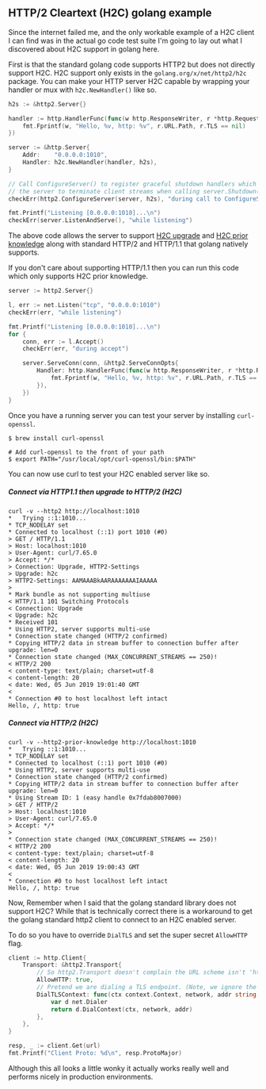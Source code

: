 ## HTTP/2 Cleartext (H2C) golang example

Since the internet failed me, and the only workable example of a H2C client I
can find was in the actual go code test suite I'm going to lay out what I
discovered about H2C support in golang here.

First is that the standard golang code supports HTTP2 but does not
directly support H2C. H2C support only exists in the `golang.org/x/net/http2/h2c`
package. You can make your HTTP server H2C capable by wrapping your handler or
mux with `h2c.NewHandler()` like so.

```go
h2s := &http2.Server{}

handler := http.HandlerFunc(func(w http.ResponseWriter, r *http.Request) {
    fmt.Fprintf(w, "Hello, %v, http: %v", r.URL.Path, r.TLS == nil)
})

server := &http.Server{
    Addr:    "0.0.0.0:1010",
    Handler: h2c.NewHandler(handler, h2s),
}

// Call ConfigureServer() to register graceful shutdown handlers which allows
// the server to terminate client streams when calling server.Shutdown()
checkErr(http2.ConfigureServer(server, h2s), "during call to ConfigureServer()")

fmt.Printf("Listening [0.0.0.0:1010]...\n")
checkErr(server.ListenAndServe(), "while listening")
```
The above code allows the server to support
[H2C upgrade](https://http2.github.io/http2-spec/#discover-http) and
[H2C prior knowledge](https://http2.github.io/http2-spec/#known-http) along with
 standard HTTP/2 and HTTP/1.1 that golang natively supports.

If you don't care about supporting HTTP/1.1 then you can run this code which only
supports H2C prior knowledge.

```go
server := http2.Server{}

l, err := net.Listen("tcp", "0.0.0.0:1010")
checkErr(err, "while listening")

fmt.Printf("Listening [0.0.0.0:1010]...\n")
for {
    conn, err := l.Accept()
    checkErr(err, "during accept")

    server.ServeConn(conn, &http2.ServeConnOpts{
        Handler: http.HandlerFunc(func(w http.ResponseWriter, r *http.Request) {
            fmt.Fprintf(w, "Hello, %v, http: %v", r.URL.Path, r.TLS == nil)
        }),
    })
}
```

Once you have a running server you can test your server by installing `curl-openssl`.

```
$ brew install curl-openssl

# Add curl-openssl to the front of your path
$ export PATH="/usr/local/opt/curl-openssl/bin:$PATH"
```

You can now use curl to test your H2C enabled server like so.

##### Connect via HTTP1.1 then upgrade to HTTP/2 (H2C)
```
curl -v --http2 http://localhost:1010
*   Trying ::1:1010...
* TCP_NODELAY set
* Connected to localhost (::1) port 1010 (#0)
> GET / HTTP/1.1
> Host: localhost:1010
> User-Agent: curl/7.65.0
> Accept: */*
> Connection: Upgrade, HTTP2-Settings
> Upgrade: h2c
> HTTP2-Settings: AAMAAABkAARAAAAAAAIAAAAA
>
* Mark bundle as not supporting multiuse
< HTTP/1.1 101 Switching Protocols
< Connection: Upgrade
< Upgrade: h2c
* Received 101
* Using HTTP2, server supports multi-use
* Connection state changed (HTTP/2 confirmed)
* Copying HTTP/2 data in stream buffer to connection buffer after upgrade: len=0
* Connection state changed (MAX_CONCURRENT_STREAMS == 250)!
< HTTP/2 200
< content-type: text/plain; charset=utf-8
< content-length: 20
< date: Wed, 05 Jun 2019 19:01:40 GMT
<
* Connection #0 to host localhost left intact
Hello, /, http: true
```

##### Connect via HTTP/2 (H2C)
```
curl -v --http2-prior-knowledge http://localhost:1010
*   Trying ::1:1010...
* TCP_NODELAY set
* Connected to localhost (::1) port 1010 (#0)
* Using HTTP2, server supports multi-use
* Connection state changed (HTTP/2 confirmed)
* Copying HTTP/2 data in stream buffer to connection buffer after upgrade: len=0
* Using Stream ID: 1 (easy handle 0x7fdab8007000)
> GET / HTTP/2
> Host: localhost:1010
> User-Agent: curl/7.65.0
> Accept: */*
>
* Connection state changed (MAX_CONCURRENT_STREAMS == 250)!
< HTTP/2 200
< content-type: text/plain; charset=utf-8
< content-length: 20
< date: Wed, 05 Jun 2019 19:00:43 GMT
<
* Connection #0 to host localhost left intact
Hello, /, http: true
```

Now, Remember when I said that the golang standard library does not support H2C?
While that is technically correct there is a workaround to get the golang
standard http2 client to connect to an H2C enabled server.


To do so you have to override `DialTLS` and set the super secret `AllowHTTP` flag.

```go
client := http.Client{
    Transport: &http2.Transport{
        // So http2.Transport doesn't complain the URL scheme isn't 'https'
        AllowHTTP: true,
        // Pretend we are dialing a TLS endpoint. (Note, we ignore the passed tls.Config)
        DialTLSContext: func(ctx context.Context, network, addr string, cfg *tls.Config) (net.Conn, error) {
            var d net.Dialer
            return d.DialContext(ctx, network, addr)
        },
    },
}

resp, _ := client.Get(url)
fmt.Printf("Client Proto: %d\n", resp.ProtoMajor)
```

Although this all looks a little wonky it actually works really well and
performs nicely in production environments.
